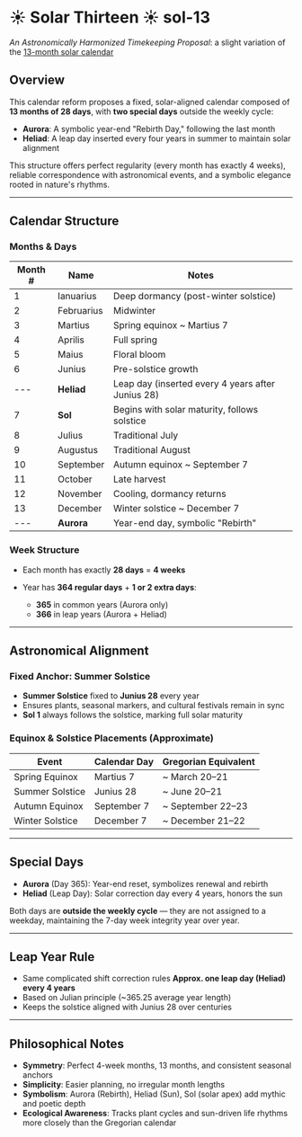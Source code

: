 # ☀️ Solar Thirteen ☀️ sol-13

_An Astronomically Harmonized Timekeeping Proposal_: a slight variation of the [13-month solar calendar](https://en.wikipedia.org/wiki/International_Fixed_Calendar)

## Overview

This calendar reform proposes a fixed, solar-aligned calendar composed of **13 months of 28 days**, with **two special days** outside the weekly cycle:

* **Aurora**: A symbolic year-end "Rebirth Day," following the last month
* **Heliad**: A leap day inserted every four years in summer to maintain solar alignment

This structure offers perfect regularity (every month has exactly 4 weeks), reliable correspondence with astronomical events, and a symbolic elegance rooted in nature's rhythms.

---

## Calendar Structure

### Months & Days

| Month # | Name         | Notes                                             |
| ------- | ------------ | ------------------------------------------------- |
| 1       | Ianuarius    | Deep dormancy (post-winter solstice)              |
| 2       | Februarius   | Midwinter                                         |
| 3       | Martius      | Spring equinox \~ Martius 7                       |
| 4       | Aprilis      | Full spring                                       |
| 5       | Maius        | Floral bloom                                      |
| 6       | Junius       | Pre-solstice growth                               |
| ---     | **Heliad**   | Leap day (inserted every 4 years after Junius 28) |
| 7       | **Sol**      | Begins with solar maturity, follows solstice      |
| 8       | Julius       | Traditional July                                  |
| 9       | Augustus     | Traditional August                                |
| 10      | September    | Autumn equinox \~ September 7                     |
| 11      | October      | Late harvest                                      |
| 12      | November     | Cooling, dormancy returns                         |
| 13      | December     | Winter solstice \~ December 7                     |
| ---     | **Aurora**   | Year-end day, symbolic "Rebirth"                  |


### Week Structure

* Each month has exactly **28 days** = **4 weeks**
* Year has **364 regular days** + **1 or 2 extra days**:

  * **365** in common years (Aurora only)
  * **366** in leap years (Aurora + Heliad)

---


## Astronomical Alignment

### Fixed Anchor: Summer Solstice

* **Summer Solstice** fixed to **Junius 28** every year
* Ensures plants, seasonal markers, and cultural festivals remain in sync
* **Sol 1** always follows the solstice, marking full solar maturity

### Equinox & Solstice Placements (Approximate)

| Event           | Calendar Day | Gregorian Equivalent |
| --------------- | ------------ | -------------------- |
| Spring Equinox  | Martius 7    | \~ March 20–21       |
| Summer Solstice | Junius 28    | \~ June 20–21        |
| Autumn Equinox  | September 7  | \~ September 22–23   |
| Winter Solstice | December 7   | \~ December 21–22    |

---


## Special Days

* **Aurora** (Day 365): Year-end reset, symbolizes renewal and rebirth
* **Heliad** (Leap Day): Solar correction day every 4 years, honors the sun

Both days are **outside the weekly cycle** — they are not assigned to a weekday, maintaining the 7-day week integrity year over year.

---

## Leap Year Rule

* Same complicated shift correction rules **Approx. one leap day (Heliad) every 4 years**
* Based on Julian principle (\~365.25 average year length)
* Keeps the solstice aligned with Junius 28 over centuries

---

## Philosophical Notes

* **Symmetry**: Perfect 4-week months, 13 months, and consistent seasonal anchors
* **Simplicity**: Easier planning, no irregular month lengths
* **Symbolism**: Aurora (Rebirth), Heliad (Sun), Sol (solar apex) add mythic and poetic depth
* **Ecological Awareness**: Tracks plant cycles and sun-driven life rhythms more closely than the Gregorian calendar
